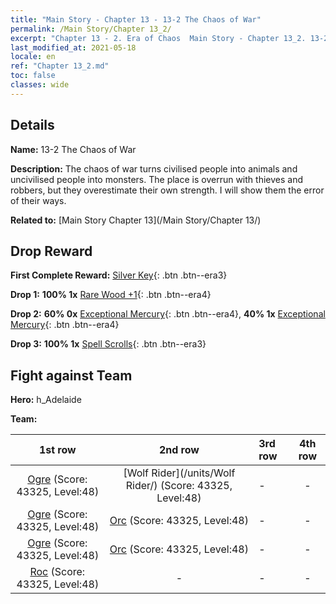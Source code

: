 ```yaml
---
title: "Main Story - Chapter 13 - 13-2 The Chaos of War"
permalink: /Main Story/Chapter 13_2/
excerpt: "Chapter 13 - 2. Era of Chaos  Main Story - Chapter 13_2. 13-2 The Chaos of War"
last_modified_at: 2021-05-18
locale: en
ref: "Chapter 13_2.md"
toc: false
classes: wide
---
```


## Details

 **Name:** 13-2 The Chaos of War

 **Description:** The chaos of war turns civilised people into animals and uncivilised people into monsters. The place is overrun with thieves and robbers, but they overestimate their own strength. I will show them the error of their ways.

 **Related to:** [Main Story Chapter 13](/Main Story/Chapter 13/)

## Drop Reward

 **First Complete Reward:** [Silver Key](/Items/con_693/){: .btn .btn--era3}

 **Drop 1:** **100% 1x** [Rare Wood +1](/Items/mat_41/){: .btn .btn--era4}

 **Drop 2:** **60% 0x** [Exceptional Mercury](/Items/mat_35/){: .btn .btn--era4}, **40% 1x** [Exceptional Mercury](/Items/mat_35/){: .btn .btn--era4}

 **Drop 3:** **100% 1x** [Spell Scrolls](/Items/con_694/){: .btn .btn--era3}


## Fight against Team
 **Hero:** h_Adelaide

 **Team:**


  | 1st row | 2nd row | 3rd row | 4th row |
  |:----:|:----:|:----|:----:|
  | [Ogre](/units/Ogre/) (Score: 43325, Level:48)  | [Wolf Rider](/units/Wolf Rider/) (Score: 43325, Level:48)  | - | - |
  | [Ogre](/units/Ogre/) (Score: 43325, Level:48)  | [Orc](/units/Orc/) (Score: 43325, Level:48)  | - | - |
  | [Ogre](/units/Ogre/) (Score: 43325, Level:48)  | [Orc](/units/Orc/) (Score: 43325, Level:48)  | - | - |
  | [Roc](/units/Roc/) (Score: 43325, Level:48)  | - | - | - |


